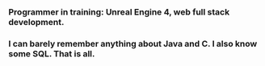 ### Programmer in training: Unreal Engine 4, web full stack development.

### I can barely remember anything about Java and C. I also know some SQL. That is all.
